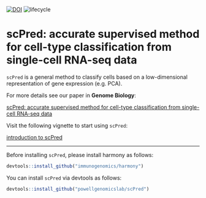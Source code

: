 [![DOI](https://zenodo.org/badge/206724827.svg)](https://zenodo.org/badge/latestdoi/206724827)
![lifecycle](https://img.shields.io/badge/lifecycle-maturing-blue.svg)

# scPred: accurate supervised method for cell-type classification from single-cell RNA-seq data


`scPred` is a general method to classify cells based on a low-dimensional 
representation of gene expression (e.g. PCA).

For more details see our paper in **Genome Biology**:

[scPred: accurate supervised method for cell-type classification from single-cell RNA-seq data](https://genomebiology.biomedcentral.com/articles/10.1186/s13059-019-1862-5)

Visit the following vignette to start using `scPred`:

[introduction to scPred](https://joseah.github.io/post/introduction-to-scpred/)

---

Before installing `scPred`, please install harmony as follows:

```r
devtools::install_github("immunogenomics/harmony")
```

You can install `scPred` via devtools as follows:

```r
devtools::install_github("powellgenomicslab/scPred")
```



